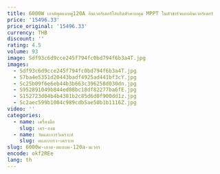 ```yaml
---
title: 6000W เอาต์พุตแบบคู่120A อินเวอร์เตอร์ไฮบริดตัวควบคุม MPPT ในตัวชาร์จแบบอินเวอร์เตอร์
price: '15496.33'
price_original: '15496.33'
currency: THB
discount: ''
rating: 4.5
volume: 93
image: Sdf93c6d9cce245f794fc0bd794f6b3a4T.jpg
images:
  - Sdf93c6d9cce245f794fc0bd794f6b3a4T.jpg
  - S7ba4e5351d20443badf4925ad441bf3cY.jpg
  - Sc25b09f6e6eb44b3b663c396258d030dn.jpg
  - S952891049b844ed08bc18df82277ba6fE.jpg
  - S152723d04b4b4381b2c85d6d0f900dd1z.jpg
  - Sc2aec599b1004c989cdb5ae50b1b1116Z.jpg
video: ''
categories:
  - name: เครื่องมือ
    slug: เคร-องม
  - name: วัดและการวิเคราะห์
    slug: ดและการว-เคราะห
slug: 6000w-เอาต-ตแบบค-120a-นเวอร
encode: okf2REe
lang: th
---
```

  